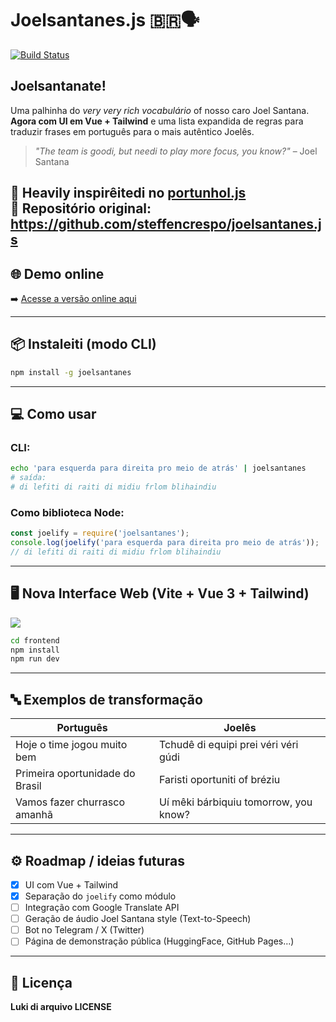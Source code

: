 # Joelsantanes.js 🇧🇷🗣️

[![Build Status](https://travis-ci.org/steffencrespo/joelsantanes.js.svg?branch=master)](https://travis-ci.org/steffencrespo/joelsantanes.js)

## Joelsantanate!

Uma palhinha do *very very rich vocabulário* of nosso caro Joel Santana.  
**Agora com UI em Vue + Tailwind** e uma lista expandida de regras para traduzir frases em português para o mais autêntico Joelês.

> _"The team is goodi, but needi to play more focus, you know?"_ – Joel Santana

🚀 Heavily inspirêitedi no [portunhol.js](https://github.com/cv/portunhol.js)  
🧠 Repositório original: https://github.com/steffencrespo/joelsantanes.js
---

## 🌐 Demo online

➡️ [Acesse a versão online aqui](https://steffencrespo.github.io/joelsantanes.js/)

---
## 📦 Instaleiti (modo CLI)

```bash
npm install -g joelsantanes
```

---

## 💻 Como usar

### CLI:
```bash
echo 'para esquerda para direita pro meio de atrás' | joelsantanes
# saída:
# di lefiti di raiti di midiu frlom blihaindiu
```

### Como biblioteca Node:
```js
const joelify = require('joelsantanes');
console.log(joelify('para esquerda para direita pro meio de atrás'));
// di lefiti di raiti di midiu frlom blihaindiu
```

---

## 🖥️ Nova Interface Web (Vite + Vue 3 + Tailwind)

![](docs/demo.png) <!-- coloque uma screenshot real aqui futuramente -->

```bash
cd frontend
npm install
npm run dev
```

---

## 🔤 Exemplos de transformação

| Português                        | Joelês                                  |
|----------------------------------|------------------------------------------|
| Hoje o time jogou muito bem     | Tchudê di equipi prei véri véri gúdi     |
| Primeira oportunidade do Brasil | Faristi oportuniti of bréziu             |
| Vamos fazer churrasco amanhã    | Uí mêki bárbiquiu tomorrow, you know?    |

---

## ⚙️ Roadmap / ideias futuras

- [x] UI com Vue + Tailwind
- [x] Separação do `joelify` como módulo
- [ ] Integração com Google Translate API
- [ ] Geração de áudio Joel Santana style (Text-to-Speech)
- [ ] Bot no Telegram / X (Twitter)
- [ ] Página de demonstração pública (HuggingFace, GitHub Pages…)

---

## 📄 Licença

**Luki di arquivo LICENSE**

